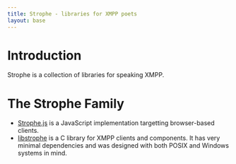 ```yaml
---
title: Strophe - libraries for XMPP poets
layout: base
---
```


# Introduction

Strophe is a collection of libraries for speaking XMPP.

# The Strophe Family

* [Strophe.js](http://strophe.im/strophejs) is a JavaScript
  implementation targetting browser-based clients.
* [libstrophe](http://strophe.im/libstrophe) is a C library for XMPP
  clients and components. It has very minimal dependencies and was
  designed with both POSIX and Windows systems in mind.

